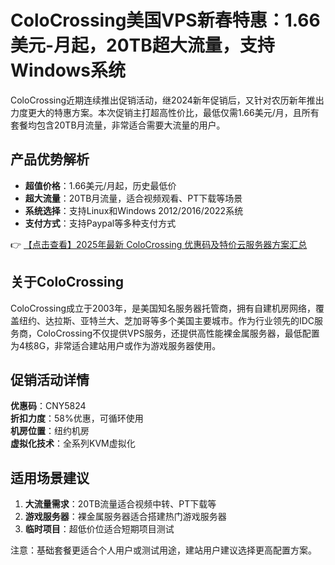 # ColoCrossing美国VPS新春特惠：1.66美元-月起，20TB超大流量，支持Windows系统

ColoCrossing近期连续推出促销活动，继2024新年促销后，又针对农历新年推出力度更大的特惠方案。本次促销主打超高性价比，最低仅需1.66美元/月，且所有套餐均包含20TB月流量，非常适合需要大流量的用户。

## 产品优势解析

- **超值价格**：1.66美元/月起，历史最低价
- **超大流量**：20TB月流量，适合视频观看、PT下载等场景
- **系统选择**：支持Linux和Windows 2012/2016/2022系统
- **支付方式**：支持Paypal等多种支付方式

👉 [【点击查看】2025年最新 ColoCrossing 优惠码及特价云服务器方案汇总](https://bit.ly/ColoCrossing)

## 关于ColoCrossing

ColoCrossing成立于2003年，是美国知名服务器托管商，拥有自建机房网络，覆盖纽约、达拉斯、亚特兰大、芝加哥等多个美国主要城市。作为行业领先的IDC服务商，ColoCrossing不仅提供VPS服务，还提供高性能裸金属服务器，最低配置为4核8G，非常适合建站用户或作为游戏服务器使用。

## 促销活动详情

**优惠码**：CNY5824  
**折扣力度**：58%优惠，可循环使用  
**机房位置**：纽约机房  
**虚拟化技术**：全系列KVM虚拟化  

## 适用场景建议

1. **大流量需求**：20TB流量适合视频中转、PT下载等
2. **游戏服务器**：裸金属服务器适合搭建热门游戏服务器
3. **临时项目**：超低价位适合短期项目测试

注意：基础套餐更适合个人用户或测试用途，建站用户建议选择更高配置方案。
